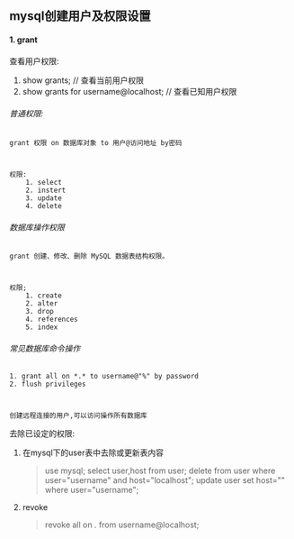 ## mysql创建用户及权限设置

#### 1. grant
查看用户权限:
1. show grants; // 查看当前用户权限
2. show grants for username@localhost; // 查看已知用户权限

###### 普通权限:

	grant 权限 on 数据库对象 to 用户@访问地址 by密码
# 

	权限:
		1. select
		2. instert
		3. update
		4. delete
	
###### 数据库操作权限
	grant 创建、修改、删除 MySQL 数据表结构权限。
# 

	权限;
		1. create
		2. alter
		3. drop
		4. references
		5. index

###### 常见数据库命令操作
	1. grant all on *.* to username@"%" by password
	2. flush privileges
# 
	创建远程连接的用户,可以访问操作所有数据库

去除已设定的权限:
1. 在mysql下的user表中去除或更新表内容

	> use mysql;
	> select user,host from user;
	> delete from user where user="username" and host="localhost";
	> update user set host="" where user="username";

	
2. revoke

	> revoke all on *.* from username@localhost;